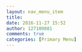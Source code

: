 ```yaml
---
layout: nav_menu_item
title: 
date: 2016-11-27 15:52
author: 127109881
comments: true
categories: [Primary Menu]
---
```

 
